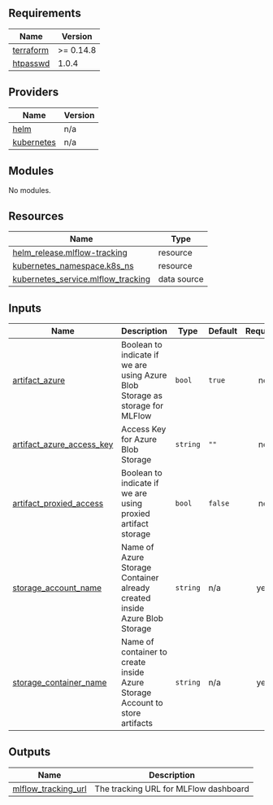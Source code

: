 ## Requirements

| Name | Version |
|------|---------|
| <a name="requirement_terraform"></a> [terraform](#requirement\_terraform) | >= 0.14.8 |
| <a name="requirement_htpasswd"></a> [htpasswd](#requirement\_htpasswd) | 1.0.4 |

## Providers

| Name | Version |
|------|---------|
| <a name="provider_helm"></a> [helm](#provider\_helm) | n/a |
| <a name="provider_kubernetes"></a> [kubernetes](#provider\_kubernetes) | n/a |

## Modules

No modules.

## Resources

| Name | Type |
|------|------|
| [helm_release.mlflow-tracking](https://registry.terraform.io/providers/hashicorp/helm/latest/docs/resources/release) | resource |
| [kubernetes_namespace.k8s_ns](https://registry.terraform.io/providers/hashicorp/kubernetes/latest/docs/resources/namespace) | resource |
| [kubernetes_service.mlflow_tracking](https://registry.terraform.io/providers/hashicorp/kubernetes/latest/docs/data-sources/service) | data source |

## Inputs

| Name | Description | Type | Default | Required |
|------|-------------|------|---------|:--------:|
| <a name="input_artifact_azure"></a> [artifact\_azure](#input\_artifact\_azure) | Boolean to indicate if we are using Azure Blob Storage as storage for MLFlow | `bool` | `true` | no |
| <a name="input_artifact_azure_access_key"></a> [artifact\_azure\_access\_key](#input\_artifact\_azure\_access\_key) | Access Key for Azure Blob Storage | `string` | `""` | no |
| <a name="input_artifact_proxied_access"></a> [artifact\_proxied\_access](#input\_artifact\_proxied\_access) | Boolean to indicate if we are using proxied artifact storage | `bool` | `false` | no |
| <a name="input_storage_account_name"></a> [storage\_account\_name](#input\_storage\_account\_name) | Name of Azure Storage Container already created inside Azure Blob Storage | `string` | n/a | yes |
| <a name="input_storage_container_name"></a> [storage\_container\_name](#input\_storage\_container\_name) | Name of container to create inside Azure Storage Account to store artifacts | `string` | n/a | yes |

## Outputs

| Name | Description |
|------|-------------|
| <a name="output_mlflow_tracking_url"></a> [mlflow\_tracking\_url](#output\_mlflow\_tracking\_url) | The tracking URL for MLFlow dashboard |
